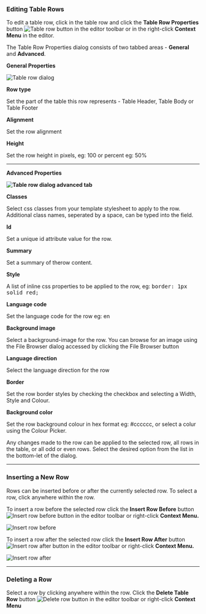 ### Editing Table Rows

To edit a table row, click in the table row and click the **Table Row Properties** button ![Table row button](https://cdn.joomlacontenteditor.net/images/docs/tables/table-row-button.jpg) in the editor toolbar or in the right-click **Context Menu** in the editor.

The Table Row Properties dialog consists of two tabbed areas - **General** and **Advanced**.

**General Properties**

![Table row dialog](https://cdn.joomlacontenteditor.net/images/docs/tables/table-row-dialog.jpg)

**Row type**

Set the part of the table this row represents - Table Header, Table Body or Table Footer

**Alignment**

Set the row alignment

**Height**

Set the row height in pixels, eg: 100 or percent eg: 50%

- - - - - -

**Advanced Properties**

**![Table row dialog advanced tab](https://cdn.joomlacontenteditor.net/images/docs/tables/table-row-dialog-advanced.jpg)**

**Classes**

Select css classes from your template stylesheet to apply to the row. Additional class names, seperated by a space, can be typed into the field.

**Id**

Set a unique id attribute value for the row.

**Summary**

Set a summary of therow content.

**Style**

A list of inline css properties to be applied to the row, eg: <samp>border: 1px solid red;</samp>

**Language code**

Set the language code for the row eg: en

**Background image**

Select a background-image for the row. You can browse for an image using the File Browser dialog accessed by clicking the File Browser button

**Language direction**

Select the language direction for the row

**Border**

Set the row border styles by checking the checkbox and selecting a Width, Style and Colour.

**Background color**

Set the row background colour in hex format eg: #cccccc, or select a colur using the Colour Picker.

Any changes made to the row can be applied to the selected row, all rows in the table, or all odd or even rows. Select the desired option from the list in the bottom-let of the dialog.

- - - - - -

### Inserting a New Row

Rows can be inserted before or after the currently selected row. To select a row, click anywhere within the row.

To insert a row before the selected row click the **Insert Row Before** button ![Insert row before button](https://cdn.joomlacontenteditor.net/images/docs/tables/table-insert-row-before-button.jpg) in the editor toolbar or right-click **Context Menu.**

![Insert row before](https://cdn.joomlacontenteditor.net/images/docs/tables/table-insert-row-before.gif)

To insert a row after the selected row click the **Insert Row After** button ![Insert row after button](https://cdn.joomlacontenteditor.net/images/docs/tables/table-insert-row-after-button.jpg) in the editor toolbar or right-click **Context Menu.**

![Insert row after](https://cdn.joomlacontenteditor.net/images/docs/tables/table-insert-row-after.gif)

- - - - - -

### Deleting a Row

Select a row by clicking anywhere within the row. Click the **Delete Table Row** button ![Delete row button](https://cdn.joomlacontenteditor.net/images/docs/tables/table-delete-row-button.jpg) in the editor toolbar or right-click **Context Menu**